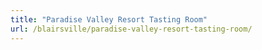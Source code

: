 ```yaml
---
title: "Paradise Valley Resort Tasting Room"
url: /blairsville/paradise-valley-resort-tasting-room/
---
```

